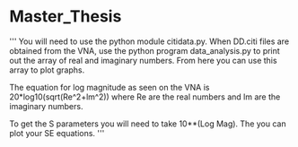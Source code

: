 # Master_Thesis
'''
You will need to use the python module citidata.py. When DD.citi files are obtained from the VNA, use the python program data_analysis.py to print out the array
of real and imaginary numbers. From here you can use this array to plot graphs.

The equation for log magnitude as seen on the VNA is 20*log10(sqrt(Re^2+lm^2)) where Re are the real numbers and lm are the imaginary numbers.

To get the S parameters you will need to take 10**(Log Mag). The you can plot your SE equations.
'''
